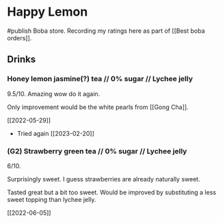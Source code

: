 # Happy Lemon
#publish
Boba store. Recording my ratings here as part of [[Best boba orders]].

## Drinks
### Honey lemon jasmine(?) tea // 0% sugar // Lychee jelly
9.5/10. Amazing wow do it again.

Only improvement would be the white pearls from [[Gong Cha]].

[[2022-05-29]]
- Tried again [[2023-02-20]]


### (G2) Strawberry green tea // 0% sugar // Lychee jelly
6/10.

Surprisingly sweet. I guess strawberries are already naturally sweet.

Tasted great but a bit too sweet. Would be improved by substituting a less sweet topping than lychee jelly.

[[2022-06-05]]

